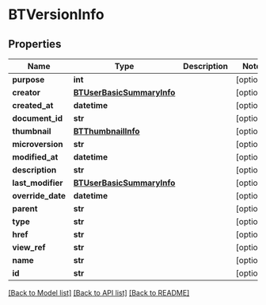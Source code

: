 # BTVersionInfo

## Properties
Name | Type | Description | Notes
------------ | ------------- | ------------- | -------------
**purpose** | **int** |  | [optional] 
**creator** | [**BTUserBasicSummaryInfo**](BTUserBasicSummaryInfo.md) |  | [optional] 
**created_at** | **datetime** |  | [optional] 
**document_id** | **str** |  | [optional] 
**thumbnail** | [**BTThumbnailInfo**](BTThumbnailInfo.md) |  | [optional] 
**microversion** | **str** |  | [optional] 
**modified_at** | **datetime** |  | [optional] 
**description** | **str** |  | [optional] 
**last_modifier** | [**BTUserBasicSummaryInfo**](BTUserBasicSummaryInfo.md) |  | [optional] 
**override_date** | **datetime** |  | [optional] 
**parent** | **str** |  | [optional] 
**type** | **str** |  | [optional] 
**href** | **str** |  | [optional] 
**view_ref** | **str** |  | [optional] 
**name** | **str** |  | [optional] 
**id** | **str** |  | [optional] 

[[Back to Model list]](../README.md#documentation-for-models) [[Back to API list]](../README.md#documentation-for-api-endpoints) [[Back to README]](../README.md)


